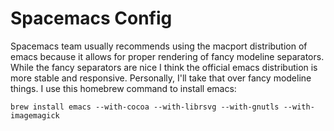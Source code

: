 # Spacemacs Config

Spacemacs team usually recommends using the macport distribution of emacs because it allows
for proper rendering of fancy modeline separators. While the fancy separators are nice I think
the official emacs distribution is more stable and responsive. Personally, I'll take that over
fancy modeline things. I use this homebrew command to install emacs:

`brew install emacs --with-cocoa --with-librsvg --with-gnutls --with-imagemagick`

